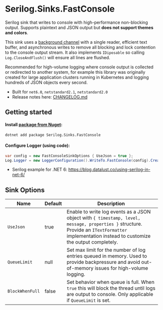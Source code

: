 # Serilog.Sinks.FastConsole

Serilog sink that writes to console with high-performance non-blocking output. Supports plaintext and JSON output but **does not support themes and colors**.

This sink uses a [background channel](https://ndportmann.com/system-threading-channels/) with a single reader, efficient text buffer, and asynchronous writes to remove all blocking and lock contention to the console output stream. It also implements `IDiposable` so calling `Log.CloseAndFlush()` will ensure all lines are flushed.

Recommended for high-volume logging where console output is collected or redirected to another system, for example this library was originally created for large application clusters running in Kubernetes and logging hundreds of JSON objects every second.

-   Built for `net6.0`, `netstandard2.1`, `netstandard2.0`
-   Release notes here: [CHANGELOG.md](CHANGELOG.md)

## Getting started

#### Install [package from Nuget](https://www.nuget.org/packages/Serilog.Sinks.FastConsole/):

```
dotnet add package Serilog.Sinks.FastConsole
```

#### Configure Logger (using code):

```csharp
var config = new FastConsoleSinkOptions { UseJson = true };
Log.Logger = new LoggerConfiguration().WriteTo.FastConsole(config).CreateLogger();
```

-   Serilog example for .NET 6: https://blog.datalust.co/using-serilog-in-net-6/

## Sink Options

| Name            | Default | Description                                                                                                                                                                                    |
| --------------- | ------- | ---------------------------------------------------------------------------------------------------------------------------------------------------------------------------------------------- |
| `UseJson`       | true    | Enable to write log events as a JSON object with `{ timestamp, level, message, properties }` structure. Provide an `ITextFormatter` implementation instead to customize the output completely. |
| `QueueLimit`    | null    | Set max limit for the number of log entries queued in memory. Used to provide backpressure and avoid out-of-memory issues for high-volume logging.                                             |
| `BlockWhenFull` | false   | Set behavior when queue is full. When `true` this will block the thread until logs are output to console. Only applicable if `QueueLimit` is set.                                              |
